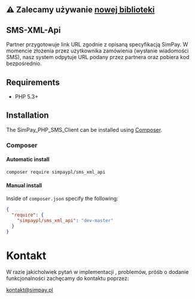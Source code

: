 ## :warning: Zalecamy używanie [nowej biblioteki](https://github.com/SimPaypl/SimPay-API-php)

## SMS-XML-Api
Partner przygotowuje link URL zgodnie z opisaną specyfikacją SimPay. W momencie złożenia przez użytkownika zamówienia (wysłanie wiadomości SMS), nasz system odpytuje URL podany przez partnera oraz pobiera kod bezpośrednio.

## Requirements
* PHP 5.3+

## Installation

The SimPay_PHP_SMS_Client can be installed using [Composer](https://packagist.org/packages/simpaypl/sms_xml_api).

### Composer

#### Automatic install
```composer require simpaypl/sms_xml_api```

#### Manual install
Inside of `composer.json` specify the following:

``` json
{
  "require": {
    "simpaypl/sms_xml_api": "dev-master"
  }
}
```

# Kontakt
W razie jakicholwiek pytań w implementacji , problemów, próśb o dodanie funkcjonalności zachęcamy do kontaktu poprzez:

<kontakt@simpay.pl>
